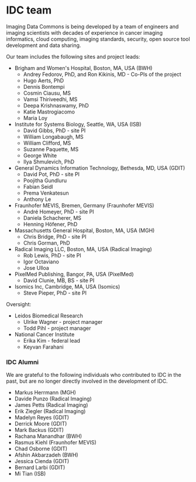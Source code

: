 # IDC team

Imaging Data Commons is being developed by a team of engineers and imaging scientists with decades of experience in cancer imaging informatics, cloud computing, imaging standards, security, open source tool development and data sharing.&#x20;

Our team includes the following sites and project leads:

* Brigham and Women's Hospital, Boston, MA, USA (BWH)
  * Andrey Fedorov, PhD, and Ron Kikinis, MD - Co-PIs of the project
  * Hugo Aerts, PhD
  * Dennis Bontempi
  * Cosmin Ciausu, MS
  * Vamsi Thiriveedhi, MS
  * Deepa Krishnaswamy, PhD
  * Katie Mastrogiacomo
  * Maria Loy
* Institute for Systems Biology, Seattle, WA, USA (ISB)
  * David Gibbs, PhD - site PI
  * William Longabaugh, MS
  * William Clifford, MS
  * Suzanne Paquette, MS
  * George White
  * Ilya Shmulevich, PhD
* General Dynamics Information Technology, Bethesda, MD, USA (GDIT)
  * David Pot, PhD - site PI
  * Poojitha Gundluru
  * Fabian Seidl
  * Prema Venkatesun
  * Anthony Le
* Fraunhofer MEVIS, Bremen, Germany (Fraunhofer MEVIS)
  * André Homeyer, PhD - site PI
  * Daniela Schacherer, MS
  * Henning Höfener, PhD
* Massachusetts General Hospital, Boston, MA, USA (MGH)
  * Chris Bridge, PhD - site PI
  * Chris Gorman, PhD
* Radical Imaging LLC, Boston, MA, USA (Radical Imaging)
  * Rob Lewis, PhD - site PI
  * Igor Octaviano
  * Jose Ulloa
* PixelMed Publishing, Bangor, PA, USA (PixelMed)
  * David Clunie, MB, BS - site PI
* Isomics Inc, Cambridge, MA, USA (Isomics)
  * Steve Pieper, PhD - site PI

Oversight:

* Leidos Biomedical Research
  * Ulrike Wagner - project manager
  * Todd Pihl - project manager
* National Cancer Institute
  * Erika Kim - federal lead
  * Keyvan Farahani

### IDC Alumni

We are grateful to the following individuals who contributed to IDC in the past, but are no longer directly involved in the development of IDC.

* Markus Herrmann (MGH)
* Davide Punzo (Radical Imaging)
* James Petts (Radical Imaging)
* Erik Ziegler (Radical Imaging)
* Madelyn Reyes (GDIT)
* Derrick Moore (GDIT)
* Mark Backus (GDIT)
* Rachana Manandhar (BWH)
* Rasmus Kiehl (Fraunhofer MEVIS)
* Chad Osborne (GDIT)
* Afshin Akbarzadeh (BWH)
* Jessica Cienda (GDIT)
* Bernard Larbi (GDIT)
* Mi Tian (ISB)
